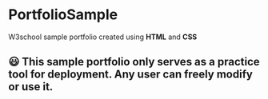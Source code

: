 # PortfolioSample
W3school sample portfolio created using **HTML** and **CSS**

## :smiley: This sample portfolio only serves as a practice tool for deployment. Any user can freely modify or use it. 


